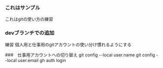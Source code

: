 ### これはサンプル
これはgitの使い方の練習

### devブランチでの追加
練習
個人用と仕事用のgitアカウントの使い分け慣れるようにする

###　仕事用アカウントへの切り替え
git config --local user.name <username>
git config --local user.email <useremail>
gh auth login